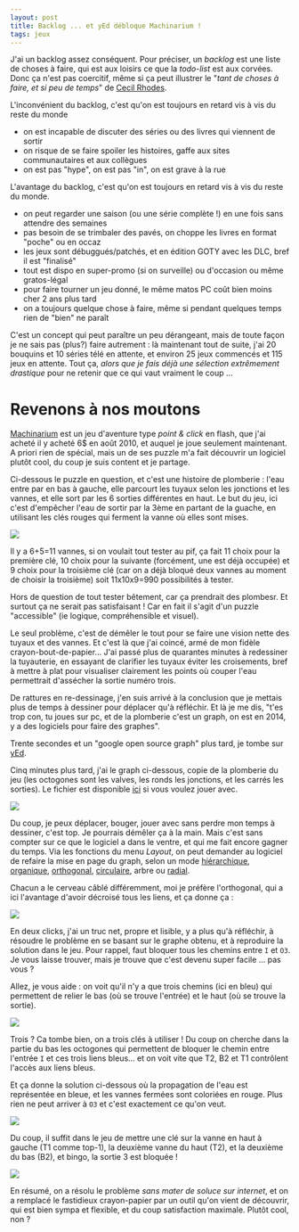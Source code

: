 ```yaml
---
layout: post
title: Backlog ... et yEd débloque Machinarium !
tags: jeux
---
```


J'ai un backlog assez conséquent. Pour préciser, un *backlog* est une liste de choses à faire, qui est aux loisirs ce que la *todo-list* est aux corvées. Donc ça n'est pas coercitif, même si ça peut illustrer le "*tant de choses à faire, et si peu de temps*" de [Cecil Rhodes](https://fr.wikipedia.org/wiki/Cecil_Rhodes).

<!--more-->

L'inconvénient du backlog, c'est qu'on est toujours en retard vis à vis du reste du monde 
- on est incapable de discuter des séries ou des livres qui viennent de sortir
- on risque de se faire spoiler les histoires, gaffe aux sites communautaires et aux collègues
- on est pas "hype", on est pas "in", on est grave à la rue

L'avantage du backlog, c'est qu'on est toujours en retard vis à vis du reste du monde.
- on peut regarder une saison (ou une série complète !) en une fois sans attendre des semaines
- pas besoin de se trimbaler des pavés, on choppe les livres en format "poche" ou en occaz
- les jeux sont débuggués/patchés, et en édition GOTY avec les DLC, bref il est "finalisé"
- tout est dispo en super-promo (si on surveille) ou d'occasion ou même gratos-légal
- pour faire tourner un jeu donné, le même matos PC coût bien moins cher 2 ans plus tard
- on a toujours quelque chose à faire, même si pendant quelques temps rien de "bien" ne paraît

C'est un concept qui peut paraître un peu dérangeant, mais de toute façon je ne sais pas (plus?) faire autrement : là maintenant tout de suite, j'ai 20 bouquins et 10 séries télé en attente, et environ 25 jeux commencés et 115 jeux en attente. Tout ça, *alors que je fais déjà une sélection extrêmement drastique* pour ne retenir que ce qui vaut vraiment le coup ...

# Revenons à nos moutons

[Machinarium](http://machinarium.net/demo/) est un jeu d'aventure type *point & click* en flash, que j'ai acheté il y acheté 6$ en août 2010, et auquel je joue seulement maintenant. A priori rien de spécial, mais un de ses puzzle m'a fait découvrir un logiciel plutôt cool, du coup je suis content et je partage.

Ci-dessous le puzzle en question, et c'est une histoire de plomberie : l'eau entre par en bas à gauche, elle parcourt les tuyaux selon les jonctions et les vannes, et elle sort par les 6 sorties différentes en haut. Le but du jeu, ici c'est d'empêcher l'eau de sortir par la 3ème en partant de la guache, en utilisant les clés rouges qui ferment la vanne où elles sont mises.

<img src="/files/yed-machinarium-1.jpg" />

Il y a 6+5=11 vannes, si on voulait tout tester au pif, ça fait 11 choix pour la première clé, 10 choix pour la suivante (forcément, une est déjà occupée) et 9 choix pour la troisième clé (car on a déjà bloqué deux vannes au moment de choisir la troisième) soit 11x10x9=990 possibilités à tester.

Hors de question de tout tester bêtement, car ça prendrait des plombesr. Et surtout ça ne serait pas satisfaisant ! Car en fait il s'agit d'un puzzle "accessible" (ie logique, compréhensible et visuel).

Le seul problème, c'est de démêler le tout pour se faire une vision nette des tuyaux et des vannes. Et c'est là que j'ai coincé, armé de mon fidèle crayon-bout-de-papier... J'ai passé plus de quarantes minutes à redessiner la tuyauterie, en essayant de clarifier les tuyaux éviter les croisements, bref à mettre à plat pour visualiser clairement les points où couper l'eau permettrait d'assécher la sortie numéro trois.

De rattures en re-dessinage, j'en suis arrivé à la conclusion que je mettais plus de temps à dessiner pour déplacer qu'à réfléchir. Et là je me dis, "t'es trop con, tu joues sur pc, et de la plomberie c'est un graph, on est en 2014, y a des logiciels pour faire des graphes".

Trente secondes et un "google open source graph" plus tard, je tombe sur [yEd](http://www.yworks.com/yed).

Cinq minutes plus tard, j'ai le graph ci-dessous, copie de la plomberie du jeu (les octogones sont les valves, les ronds les jonctions, et les carrés les sorties). Le fichier est disponible [ici](/files/yed-machinarium.graphml) si vous voulez jouer avec.

<img src="/files/yed-machinarium-2.png" />

Du coup, je peux déplacer, bouger, jouer avec sans perdre mon temps à dessiner, c'est top. Je pourrais démêler ça à la main. Mais c'est sans compter sur ce que le logiciel a dans le ventre, et qui me fait encore gagner du temps. Via les fonctions du menu *Layout*, on peut demander au logiciel de refaire la mise en page du graph, selon un mode [hiérarchique](/files/yed-machinarium-4.png), [organique](/files/yed-machinarium-5.png),  [orthogonal](/files/yed-machinarium-3.png), [circulaire](/files/yed-machinarium-6.png), arbre ou [radial](/files/yed-machinarium-7.png).

Chacun a le cerveau câblé différemment, moi je préfère l'orthogonal, qui a ici l'avantage d'avoir décroisé tous les liens, et ça donne ça :

<img src="/files/yed-machinarium-3.png" />

En deux clicks, j'ai un truc net, propre et lisible, y a plus qu'à réfléchir, à résoudre le problème en se basant sur le graphe obtenu, et à reproduire la solution dans le jeu. Pour rappel, faut bloquer tous les chemins entre `I` et `O3`. Je vous laisse trouver, mais je trouve que c'est devenu super facile ... pas vous ?

Allez, je vous aide : on voit qu'il n'y a que trois chemins (ici en bleu) qui permettent de relier le bas (où se trouve l'entrée) et le haut (où se trouve la sortie).

<img src="/files/yed-machinarium-8.png" />

Trois ? Ca tombe bien, on a trois clés à utiliser ! Du coup on cherche dans la partie du bas les octogones qui permettent de bloquer le chemin entre l'entrée `I` et ces trois liens bleus... et on voit vite que T2, B2 et T1 contrôlent l'accès aux liens bleus.

Et ça donne la solution ci-dessous où la propagation de l'eau est représentée en bleue, et les vannes fermées sont coloriées en rouge. Plus rien ne peut arriver à `O3` et c'est exactement ce qu'on veut.

<img src="/files/yed-machinarium-9.png" />

Du coup, il suffit dans le jeu de mettre une clé sur la vanne en haut à gauche (T1 comme top-1), la deuxième vanne du haut (T2), et la deuxième du bas (B2), et bingo, la sortie 3 est bloquée !

<img src="/files/yed-machinarium-0.jpg" />

En résumé, on a résolu le problème *sans mater de soluce sur internet*, et on a remplacé le fastidieux crayon-papier par un outil qu'on vient de découvrir, qui est bien sympa et flexible, et du coup satisfaction maximale. Plutôt cool, non ?

